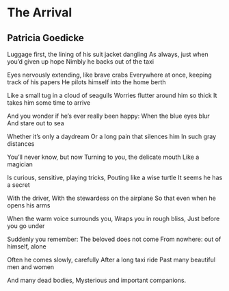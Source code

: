 # The Arrival
## Patricia Goedicke
Luggage first, the lining of his suit jacket dangling
As always, just when you’d given up hope
Nimbly he backs out of the taxi

Eyes nervously extending, like brave crabs
Everywhere at once, keeping track of his papers
He pilots himself into the home berth

Like a small tug in a cloud of seagulls
Worries flutter around him so thick
It takes him some time to arrive

And you wonder if he’s ever really been happy:
When the blue eyes blur
And stare out to sea

Whether it’s only a daydream
Or a long pain that silences him
In such gray distances

You’ll never know, but now
Turning to you, the delicate mouth
Like a magician

Is curious, sensitive, playing tricks,
Pouting like a wise turtle
It seems he has a secret

With the driver,
With the stewardess on the airplane
So that even when he opens his arms

When the warm voice surrounds you,
Wraps you in rough bliss,
Just before you go under

Suddenly you remember:
The beloved does not come
From nowhere: out of himself, alone

Often he comes slowly, carefully
After a long taxi ride
Past many beautiful men and women

And many dead bodies,
Mysterious and important companions.